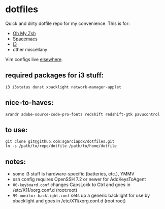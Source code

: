 # dotfiles
Quick and dirty dotfile repo for my convenience. This is for:
- [Oh My Zsh](https://github.com/robbyrussell/oh-my-zsh)
- [Spacemacs](https://github.com/syl20bnr/spacemacs)
- [i3](https://i3wm.org)
- other miscellany

Vim configs live [elsewhere](https://github.com/sgarciapdx/vim-config).

## required packages for i3 stuff:
```
i3 i3status dunst xbacklight network-manager-applet
```

## nice-to-haves:
```
arandr adobe-source-code-pro-fonts redshift redshift-gtk pavucontrol
```

## to use:
```
git clone git@github.com:sgarciapdx/dotfiles.git
ln -s /path/to/repo/dotfile /path/to/home/dotfile
```

## notes:
- some i3 stuff is hardware-specific (batteries, etc.), YMMV
- ssh config requires OpenSSH 7.2 or newer for AddKeysToAgent
- `00-keyboard.conf` changes CapsLock to Ctrl and goes in /etc/X11/xorg.conf.d (root:root)
- `99-monitor-backlight.conf` sets up a generic backlight for use by xbacklight and goes in /etc/X11/xorg.conf.d (root:root)
